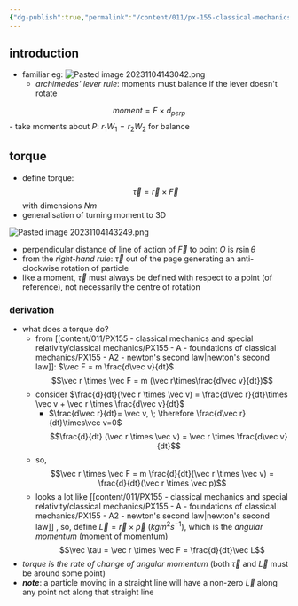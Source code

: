 ```yaml
---
{"dg-publish":true,"permalink":"/content/011/px-155-classical-mechanics-and-special-relativity/classical-mechanics/px-155-e-circular-motion-rotation-of-bodies/px-155-e5-moments/","noteIcon":"1","created":"2025-08-27T13:14:08.849+01:00","updated":"2024-11-26T19:56:25.000+00:00"}
---
```


## introduction
- familiar eg: ![Pasted image 20231104143042.png](/img/user/pics/Pasted%20image%2020231104143042.png)
	- *archimedes' lever rule*: moments must balance if the lever doesn't rotate
	
$$moment = F \times d_{perp}$$
	- take moments about $P$: $r_{1}W_{1}=r_{2}W_{2}$ for balance
## torque
-  define torque:
$$\vec \tau = \vec r \times \vec F$$with dimensions $Nm$	
- generalisation of turning moment to 3D

![Pasted image 20231104143249.png](/img/user/pics/Pasted%20image%2020231104143249.png)
- perpendicular distance of line of action of $\vec F$ to point $O$ is $r\sin\theta$
- from the *right-hand rule*: $\vec\tau$ out of the page generating an anti-clockwise rotation of particle
- like a moment, $\vec \tau$ must always be defined with respect to a point (of reference), not necessarily the centre of rotation

### derivation
- what does a torque do?
	- from [[content/011/PX155 - classical mechanics and special relativity/classical mechanics/PX155 - A - foundations of classical mechanics/PX155 - A2 - newton's second law\|newton's second law]]: $\vec F = m \frac{d\vec v}{dt}$
	$$\vec r \times \vec F = m (\vec r\times\frac{d\vec v}{dt})$$
	- consider $\frac{d}{dt}(\vec r \times \vec v) = \frac{d\vec r}{dt}\times \vec v + \vec r \times \frac{d\vec v}{dt}$
		- $\frac{d\vec r}{dt}= \vec v, \; \therefore \frac{d\vec r}{dt}\times\vec v=0$
	$$\frac{d}{dt} (\vec r \times \vec v) = \vec r \times \frac{d\vec v}{dt}$$
	- so,
$$\vec r \times \vec F = m \frac{d}{dt}(\vec r \times \vec v) = \frac{d}{dt}(\vec r \times \vec p)$$
	- looks a lot like [[content/011/PX155 - classical mechanics and special relativity/classical mechanics/PX155 - A - foundations of classical mechanics/PX155 - A2 - newton's second law\|newton's second law]] , so, define $\vec L = \vec r \times \vec p$ ($kgm^{2}s^{-1}$), which is the *angular momentum* (moment of momentum)
	$$\vec \tau = \vec r \times \vec F = \frac{d}{dt}\vec L$$
- *torque is the rate of change of angular momentum* (both $\vec\tau$ and $\vec L$ must be around some point)
- ***note***: a particle moving in a straight line will have a non-zero $\vec L$ along any point not along that straight line
